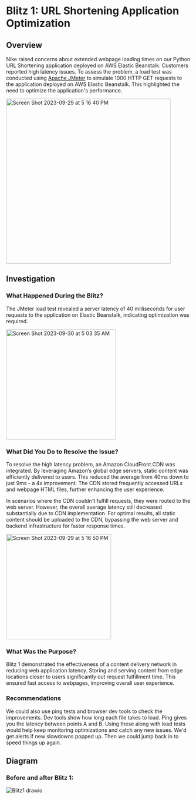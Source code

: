 # Blitz 1: URL Shortening Application Optimization

## Overview

Nike raised concerns about extended webpage loading times on our Python URL Shortening application deployed on AWS Elastic Beanstalk. Customers reported high latency issues. To assess the problem, a load test was conducted using [Apache JMeter](https://jmeter.apache.org/) to simulate 1000 HTTP GET requests to the application deployed on AWS Elastic Beanstalk. This highlighted the need to optimize the application's performance.

<img width="448" alt="Screen Shot 2023-09-29 at 5 16 40 PM" src="https://github.com/belindadunu/Blitz1/assets/139175163/f3bff27e-dd06-4f3c-be56-4e5d52a7d30f">

## Investigation

### What Happened During the Blitz?

The JMeter load test revealed a server latency of 40 milliseconds for user requests to the application on Elastic Beanstalk, indicating optimization was required.

<img width="299" alt="Screen Shot 2023-09-30 at 5 03 35 AM" src="https://github.com/belindadunu/Blitz1/assets/139175163/f48efd55-1c2e-4f30-b3f2-5edf63b42e7f">

### What Did You Do to Resolve the Issue?

To resolve the high latency problem, an Amazon CloudFront CDN was integrated. By leveraging Amazon’s global edge servers, static content was efficiently delivered to users. This reduced the average from 40ms down to just 9ms - a 4x improvement. The CDN stored frequently accessed URLs and webpage HTML files, further enhancing the user experience.

In scenarios where the CDN couldn't fulfill requests, they were routed to the web server. However, the overall average latency still decreased substantially due to CDN implementation. For optimal results, all static content should be uploaded to the CDN, bypassing the web server and backend infrastructure for faster response times.

<img width="286" alt="Screen Shot 2023-09-29 at 5 16 50 PM" src="https://github.com/belindadunu/Blitz1/assets/139175163/fe4863d0-7296-4296-961d-4b5f8bf9124e">


### What Was the Purpose?

Blitz 1 demonstrated the effectiveness of a content delivery network in reducing web application latency. Storing and serving content from edge locations closer to users significantly cut request fulfillment time. This ensured fast access to webpages, improving overall user experience. 

### Recommendations

We could also use ping tests and browser dev tools to check the improvements. Dev tools show how long each file takes to load. Ping gives you the latency between points A and B. Using these along with load tests would help keep monitoring optimizations and catch any new issues. We'd get alerts if new slowdowns popped up. Then we could jump back in to speed things up again.

## Diagram

### Before and after Blitz 1:

![Blitz1 drawio](https://github.com/belindadunu/Blitz1/assets/139175163/5603abc8-325d-4044-949a-24dc4145bdd7)
